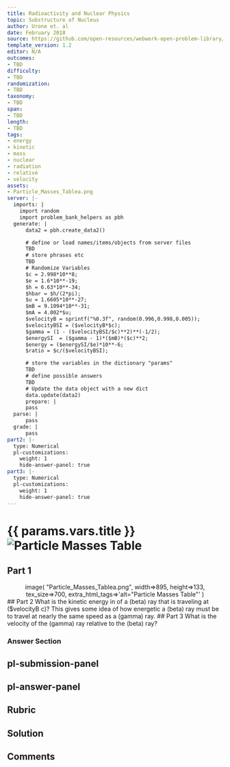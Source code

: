 ```yaml
---
title: Radioactivity and Nuclear Physics
topic: Substructure of Nucleus
author: Urone et. al
date: February 2018
source: https://github.com/open-resources/webwork-open-problem-library/tree/master/Contrib/BrockPhysics/College_Physics_Urone/31.Radioactivity_and_Nuclear_Physics/31-03.Substructure_of_Nucleus/NU_U17-31-03-012.pg
template_version: 1.2
editor: N/A
outcomes:
- TBD
difficulty:
- TBD
randomization:
- TBD
taxonomy:
- TBD
span:
- TBD
length:
- TBD
tags:
- energy
- kinetic
- mass
- nuclear
- radiation
- relative
- velocity
assets:
- Particle_Masses_Tablea.png
server: |-
  imports: |
    import random
    import problem_bank_helpers as pbh
  generate: |
      data2 = pbh.create_data2()

      # define or load names/items/objects from server files
      TBD
      # store phrases etc
      TBD
      # Randomize Variables
      $c = 2.998*10**8;
      $e = 1.6*10**-19;
      $h = 6.63*10**-34;
      $hbar = $h/(2*pi);
      $u = 1.6605*10**-27;
      $mB = 9.1094*10**-31;
      $mA = 4.002*$u;
      $velocityB = sprintf("%0.3f", random(0.996,0.998,0.005));
      $velocityBSI = ($velocityB*$c);
      $gamma = (1 - ($velocityBSI/$c)**2)**(-1/2);
      $energySI  = ($gamma - 1)*($mB)*($c)**2;
      $energy = ($energySI/$e)*10**-6;
      $ratio = $c/($velocityBSI);

      # store the variables in the dictionary "params"
      TBD
      # define possible answers
      TBD
      # Update the data object with a new dict
      data.update(data2)
      prepare: |
      pass
  parse: |
      pass
  grade: |
      pass
part2: |-
  type: Numerical
  pl-customizations:
    weight: 1
    hide-answer-panel: true
part3: |-
  type: Numerical
  pl-customizations:
    weight: 1
    hide-answer-panel: true
---
```


# {{ params.vars.title }}![Particle Masses Table](Particle_Masses_Tablea.png)

## Part 1 
<center> image( "Particle_Masses_Tablea.png", width=>895, height=>133,  tex_size=>700, extra_html_tags=>'alt="Particle Masses Table"' ) </center> 
## Part 2 
What is the kinetic energy in of a (beta) ray that is traveling at ($velocityB c)? This gives some idea of how energetic a (beta) ray must be to travel at nearly the same speed as a (gamma) ray. 
## Part 3 
What is the velocity of the (gamma) ray relative to the (beta) ray? 


### Answer Section 


## pl-submission-panel 


## pl-answer-panel 


## Rubric 


## Solution 


## Comments 


